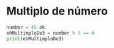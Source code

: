# Multiplo de número

```python
number = 45 ok
ehMultimploDe3 = number % 3 == 0
print(ehMultimploDe3)
```